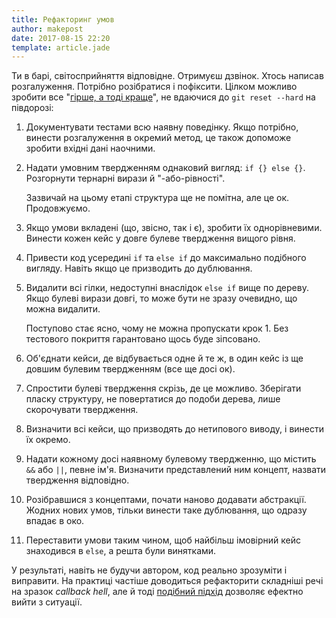 ```yaml
---
title: Рефакторинг умов
author: makepost
date: 2017-08-15 22:20
template: article.jade
---
```


Ти в барі, світосприйняття відповідне. Отримуєш дзвінок. Хтось написав розгалуження. Потрібно розібратися і пофіксити. Цілком можливо зробити все "[гірше, а тоді краще](https://twitter.com/sarahmei/status/731288702547202049)", не вдаючися до `git reset --hard` на півдорозі:

<span class="more"></span>

1. Документувати тестами всю наявну поведінку. Якщо потрібно, винести розгалуження в окремий метод, це також допоможе зробити вхідні дані наочними.

2. Надати умовним твердженням однаковий вигляд: `if {} else {}`. Розгорнути тернарні вирази й "-або-рівності".

   Зазвичай на цьому етапі структура ще не помітна, але це ок. Продовжуємо.

3. Якщо умови вкладені (що, звісно, так і є), зробити їх однорівневими. Винести кожен кейс у довге булеве твердження вищого рівня.

4. Привести код усередині `if` та `else if` до максимально подібного вигляду. Навіть якщо це призводить до дублювання.

5. Видалити всі гілки, недоступні внаслідок `else if` вище по дереву. Якщо булеві вирази довгі, то може бути не зразу очевидно, що можна видалити.

   Поступово стає ясно, чому не можна пропускати крок 1. Без тестового покриття гарантовано щось буде зіпсовано.

6. Об'єднати кейси, де відбувається одне й те ж, в один кейс із ще довшим булевим твердженням (все ще досі ок).

7. Спростити булеві твердження скрізь, де це можливо. Зберігати пласку структуру, не повертатися до подоби дерева, лише скорочувати твердження.

8. Визначити всі кейси, що призводять до нетипового виводу, і винести їх окремо.

9. Надати кожному досі наявному булевому твердженню, що містить `&&` або `||`, певне ім'я. Визначити представлений ним концепт, назвати твердження відповідно.

10. Розібравшися з концептами, почати наново додавати абстракції. Жодних нових умов, тільки винести таке дублювання, що одразу впадає в око.

11. Переставити умови таким чином, щоб найбільш імовірний кейс знаходився в `else`, а решта були винятками.

У результаті, навіть не будучи автором, код реально зрозуміти і виправити. На практиці частіше доводиться рефакторити складніші речі на зразок *callback hell*, але й тоді [подібний підхід](https://github.com/justsml/escape-from-callback-mountain) дозволяє ефектно вийти з ситуації.